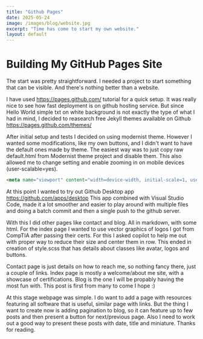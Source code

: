 ```yaml
---
title: "Github Pages"
date: 2025-05-24
image: /images/blog/website.jpg
excerpt: "Time has come to start my own website."
layout: default
---
```


# Building My GitHub Pages Site

The start was pretty straightforward. I needed a project to start something that can be visible. And there's nothing better than a website.

I have used https://pages.github.com/ tutorial for a quick setup. It was really nice to see how fast deployment is on github hosting service. 
But since Hello World simple txt on white background is not exactly the type of what I had in mind, I decided to reasearch free Jekyll themes available on Github https://pages.github.com/themes/

After initial setup and tests I decided on using modernist theme. However I wanted some modifications, like my own buttons, and I didn't want to have the default ones made by theme. 
The easiest way was to just copy raw default.html from Modernist theme project and disable them. This also allowed me to change setting and enable zooming in on mobile devices (user-scalable=yes).
```html
<meta name="viewport" content="width=device-width, initial-scale=1, user-scalable=yes">
```

At this point I wanted to try out Github Desktop app https://github.com/apps/desktop
This app combined with Visual Studio Code, made it a lot smoother and easier to play around with multiple files and doing a batch commit and then a single push to the github server. 

With this I did other pages like contact and blog. All in markdown, with some html. For the index page I wanted to use vector graphics of logos I got from CompTIA after passing their certs. For this I asked copilot to help me out with proper way to reduce their size and center them in row. This ended in creation of style.scss that has details about classes like avatar, logos and buttons. 

Contact page is just details on how to reach me, so nothing fancy there, just a couple of links.
Index page is mostly a welcome/about me site, with a showcase of certifications.
Blog is the one I will be propably having the most fun with. This post is first from many to come I hope :)

At this stage webpage was simple. I do want to add a page with resources featuring all software that is useful, similar page with links. But the thing I want to create now is adding pagination to blog, so it can feature up to few posts and then present a button for next/previous page. Also I need to work out a good way to present these posts with date, title and miniature. Thanks for reading. 